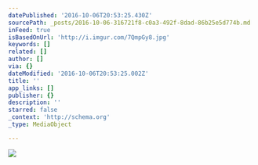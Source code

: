 ```yaml
---
datePublished: '2016-10-06T20:53:25.430Z'
sourcePath: _posts/2016-10-06-316721f8-c0a3-492f-8dad-86b25e5d774b.md
inFeed: true
isBasedOnUrl: 'http://i.imgur.com/7QmpGy8.jpg'
keywords: []
related: []
author: []
via: {}
dateModified: '2016-10-06T20:53:25.002Z'
title: ''
app_links: []
publisher: {}
description: ''
starred: false
_context: 'http://schema.org'
_type: MediaObject

---
```

![](https://imgflo.herokuapp.com/graph/2b2431f8e7ba7b0/3e9ffebc4f348c3cf5200876002a1284/noop.jpg?input=http%3A%2F%2Fi.imgur.com%2F7QmpGy8.jpg)